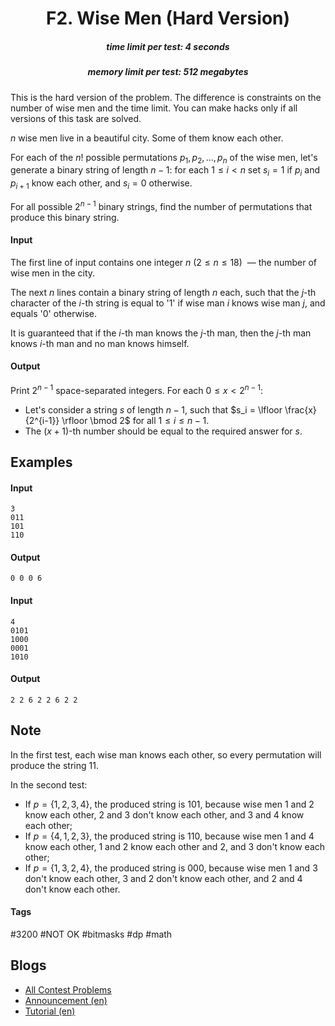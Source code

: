 <h1 style='text-align: center;'> F2. Wise Men (Hard Version)</h1>

<h5 style='text-align: center;'>time limit per test: 4 seconds</h5>
<h5 style='text-align: center;'>memory limit per test: 512 megabytes</h5>

This is the hard version of the problem. The difference is constraints on the number of wise men and the time limit. You can make hacks only if all versions of this task are solved.

$n$ wise men live in a beautiful city. Some of them know each other.

For each of the $n!$ possible permutations $p_1, p_2, \ldots, p_n$ of the wise men, let's generate a binary string of length $n-1$: for each $1 \leq i < n$ set $s_i=1$ if $p_i$ and $p_{i+1}$ know each other, and $s_i=0$ otherwise. 

For all possible $2^{n-1}$ binary strings, find the number of permutations that produce this binary string.

#### Input

The first line of input contains one integer $n$ ($2 \leq n \leq 18)$  — the number of wise men in the city.

The next $n$ lines contain a binary string of length $n$ each, such that the $j$-th character of the $i$-th string is equal to '1' if wise man $i$ knows wise man $j$, and equals '0' otherwise.

It is guaranteed that if the $i$-th man knows the $j$-th man, then the $j$-th man knows $i$-th man and no man knows himself.

#### Output

Print $2^{n-1}$ space-separated integers. For each $0 \leq x < 2^{n-1}$:

* Let's consider a string $s$ of length $n-1$, such that $s_i = \lfloor \frac{x}{2^{i-1}} \rfloor \bmod 2$ for all $1 \leq i \leq n - 1$.
* The $(x+1)$-th number should be equal to the required answer for $s$.
## Examples

#### Input


```text
3
011
101
110
```
#### Output


```text
0 0 0 6 
```
#### Input


```text
4
0101
1000
0001
1010
```
#### Output


```text
2 2 6 2 2 6 2 2 
```
## Note

In the first test, each wise man knows each other, so every permutation will produce the string $11$.

In the second test:

* If $p = \{1, 2, 3, 4\}$, the produced string is $101$, because wise men $1$ and $2$ know each other, $2$ and $3$ don't know each other, and $3$ and $4$ know each other;
* If $p = \{4, 1, 2, 3\}$, the produced string is $110$, because wise men $1$ and $4$ know each other, $1$ and $2$ know each other and $2$, and $3$ don't know each other;
* If $p = \{1, 3, 2, 4\}$, the produced string is $000$, because wise men $1$ and $3$ don't know each other, $3$ and $2$ don't know each other, and $2$ and $4$ don't know each other.


#### Tags 

#3200 #NOT OK #bitmasks #dp #math 

## Blogs
- [All Contest Problems](../Codeforces_Global_Round_7.md)
- [Announcement (en)](../blogs/Announcement_(en).md)
- [Tutorial (en)](../blogs/Tutorial_(en).md)
